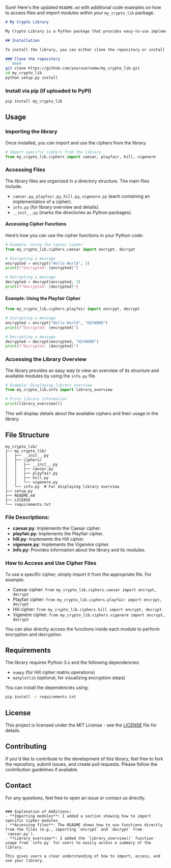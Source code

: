 Sure! Here's the updated `README.md` with additional code examples on how to access files and import modules within your `my_crypto_lib` package.

```markdown
# My Crypto Library

My Crypto Library is a Python package that provides easy-to-use implementations of several classical ciphers, including Caesar Cipher, Playfair Cipher, Hill Cipher, and Vigenère Cipher. It is designed to be efficient, simple, and user-friendly.

## Installation

To install the library, you can either clone the repository or install it via pip:

### Clone the repository
```bash
git clone https://github.com/yourusername/my_crypto_lib.git
cd my_crypto_lib
python setup.py install
```

### Install via pip (if uploaded to PyPI)
```bash
pip install my_crypto_lib
```

## Usage

### Importing the library

Once installed, you can import and use the ciphers from the library.

```python
# Import specific ciphers from the library
from my_crypto_lib.ciphers import caesar, playfair, hill, vigenere
```

### Accessing Files

The library files are organized in a directory structure. The main files include:

- `caesar.py`, `playfair.py`, `hill.py`, `vigenere.py` (each containing an implementation of a cipher).
- `info.py` (for library overview and details).
- `__init__.py` (marks the directories as Python packages).

#### Accessing Cipher Functions

Here’s how you can use the cipher functions in your Python code:

```python
# Example: Using the Caesar cipher
from my_crypto_lib.ciphers.caesar import encrypt, decrypt

# Encrypting a message
encrypted = encrypt("Hello World", 3)
print(f"Encrypted: {encrypted}")

# Decrypting a message
decrypted = decrypt(encrypted, 3)
print(f"Decrypted: {decrypted}")
```

#### Example: Using the Playfair Cipher

```python
from my_crypto_lib.ciphers.playfair import encrypt, decrypt

# Encrypting a message
encrypted = encrypt("Hello World", "KEYWORD")
print(f"Encrypted: {encrypted}")

# Decrypting a message
decrypted = decrypt(encrypted, "KEYWORD")
print(f"Decrypted: {decrypted}")
```

### Accessing the Library Overview

The library provides an easy way to view an overview of its structure and available modules by using the `info.py` file.

```python
# Example: Displaying library overview
from my_crypto_lib.info import library_overview

# Print library information
print(library_overview())
```

This will display details about the available ciphers and their usage in the library.

## File Structure

```plaintext
my_crypto_lib/
├── my_crypto_lib/
│   ├── __init__.py
│   ├── ciphers/
│   │   ├── __init__.py
│   │   ├── caesar.py
│   │   ├── playfair.py
│   │   ├── hill.py
│   │   └── vigenere.py
│   └── info.py  # For displaying library overview
├── setup.py
├── README.md
├── LICENSE
└── requirements.txt
```

### File Descriptions:

- **caesar.py**: Implements the Caesar cipher.
- **playfair.py**: Implements the Playfair cipher.
- **hill.py**: Implements the Hill cipher.
- **vigenere.py**: Implements the Vigenère cipher.
- **info.py**: Provides information about the library and its modules.

### How to Access and Use Cipher Files

To use a specific cipher, simply import it from the appropriate file. For example:

- Caesar cipher: `from my_crypto_lib.ciphers.caesar import encrypt, decrypt`
- Playfair cipher: `from my_crypto_lib.ciphers.playfair import encrypt, decrypt`
- Hill cipher: `from my_crypto_lib.ciphers.hill import encrypt, decrypt`
- Vigenère cipher: `from my_crypto_lib.ciphers.vigenere import encrypt, decrypt`

You can also directly access the functions inside each module to perform encryption and decryption.

## Requirements

The library requires Python 3.x and the following dependencies:

- `numpy` (for Hill cipher matrix operations)
- `matplotlib` (optional, for visualizing encryption steps)

You can install the dependencies using:

```bash
pip install -r requirements.txt
```

## License

This project is licensed under the MIT License - see the [LICENSE](LICENSE) file for details.

## Contributing

If you'd like to contribute to the development of this library, feel free to fork the repository, submit issues, and create pull requests. Please follow the contribution guidelines if available.

## Contact

For any questions, feel free to open an issue or contact us directly.
```

### Explanation of Additions:
- **Importing modules**: I added a section showing how to import specific cipher modules.
- **Accessing files**: The README shows how to use functions directly from the files (e.g., importing `encrypt` and `decrypt` from `caesar.py`).
- **Library overview**: I added the `library_overview()` function usage from `info.py` for users to easily access a summary of the library.

This gives users a clear understanding of how to import, access, and use your library.